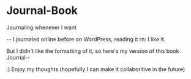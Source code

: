 # Journal-Book
Journaling whenever I want

-- I journaled online before on WordPress, reading it rn: I like it.

But I didn't like the formatting of it, so here's my version of this book Journal--

:) Enjoy my thoughts (hopefully I can make it collaboritive in the future)
